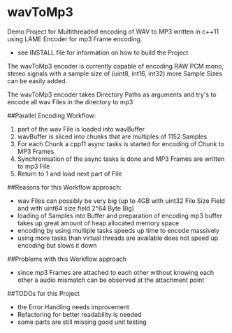 # wavToMp3
Demo Project for Multithreaded encoding of WAV to MP3 written in c++11 using LAME Encoder for mp3 Frame encoding.

* see INSTALL file for information on how to build the Project

The wavToMp3 encoder is currently capable of encoding RAW PCM mono, stereo signals with a sample size of (uint8, int16, int32) more Sample Sizes can be easily added.

The wavToMp3 encoder takes Directory Paths as arguments and try's to encode all wav Files in the directory to mp3

##Parallel Encoding Workflow:
1. part of the wav File is loaded into wavBuffer
2. wavBuffer is sliced into chunks that are multiples of 1152 Samples 
3. For each Chunk a cpp11 async tasks is started for encoding of Chunk to MP3 Frames
4. Synchronisation of the async tasks is done and MP3 Frames are written to mp3 File
5. Return to 1 and load next part of File

##Reasons for this Workflow approach:
* wav Files can possibly be very big (up to 4GB with uint32 File Size Field and with uint64 size field 2^64 Byte Big)
* loading of Samples into Buffer and preparation of encoding mp3 buffer takes up great amount of heap allocated memory space
* encoding by using multiple tasks speeds up time to encode massively
* using more tasks than virtual threads are available does not speed up encoding but slows it down

##Problems with this Workflow approach
* since mp3 Frames are attached to each other without knowing each other a audio mismatch can be observed at the attachment point


##TODOs for this Project
* the Error Handling needs improvement
* Refactoring for better readability is needed
* some parts are still missing good unit testing